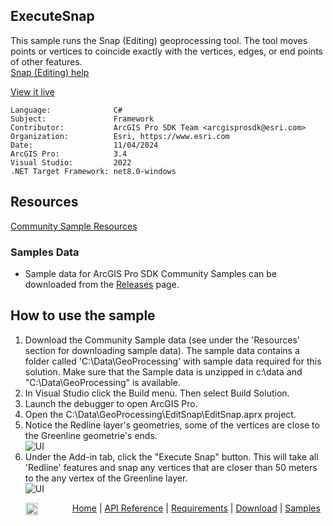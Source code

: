 ## ExecuteSnap

<!-- TODO: Write a brief abstract explaining this sample -->
This sample runs the Snap (Editing) geoprocessing tool.  The tool moves points or vertices to coincide exactly with the vertices, edges, or end points of other features.   
[Snap (Editing) help](https://pro.arcgis.com/en/pro-app/latest/tool-reference/editing/snap.htm)  
  


<a href="https://pro.arcgis.com/en/pro-app/sdk/" target="_blank">View it live</a>

<!-- TODO: Fill this section below with metadata about this sample-->
```
Language:              C#
Subject:               Framework
Contributor:           ArcGIS Pro SDK Team <arcgisprosdk@esri.com>
Organization:          Esri, https://www.esri.com
Date:                  11/04/2024
ArcGIS Pro:            3.4
Visual Studio:         2022
.NET Target Framework: net8.0-windows
```

## Resources

[Community Sample Resources](https://github.com/Esri/arcgis-pro-sdk-community-samples#resources)

### Samples Data

* Sample data for ArcGIS Pro SDK Community Samples can be downloaded from the [Releases](https://github.com/Esri/arcgis-pro-sdk-community-samples/releases) page.  

## How to use the sample
<!-- TODO: Explain how this sample can be used. To use images in this section, create the image file in your sample project's screenshots folder. Use relative url to link to this image using this syntax: ![My sample Image](FacePage/SampleImage.png) -->
1. Download the Community Sample data (see under the 'Resources' section for downloading sample data).  The sample data contains a folder called 'C:\Data\GeoProcessing' with sample data required for this solution.  Make sure that the Sample data is unzipped in c:\data and "C:\Data\GeoProcessing" is available.
2. In Visual Studio click the Build menu. Then select Build Solution.    
3. Launch the debugger to open ArcGIS Pro.  
4. Open the C:\Data\GeoProcessing\EditSnap\EditSnap.aprx project.   
5. Notice the Redline layer's geometries, some of the vertices are close to the Greenline geometrie's ends.   
![UI](Screenshots/Redline.png)  
6. Under the Add-in tab, click the "Execute Snap" button.  This will take all 'Redline' features and snap any vertices that are closer than 50 meters to the any vertex of the Greenline layer.  
![UI](Screenshots/Snapped.png)  
  

<!-- End -->

&nbsp;&nbsp;&nbsp;&nbsp;&nbsp;&nbsp;<img src="https://esri.github.io/arcgis-pro-sdk/images/ArcGISPro.png"  alt="ArcGIS Pro SDK for Microsoft .NET Framework" height = "20" width = "20" align="top"  >
&nbsp;&nbsp;&nbsp;&nbsp;&nbsp;&nbsp;&nbsp;&nbsp;&nbsp;&nbsp;&nbsp;&nbsp;
[Home](https://github.com/Esri/arcgis-pro-sdk/wiki) | <a href="https://pro.arcgis.com/en/pro-app/latest/sdk/api-reference" target="_blank">API Reference</a> | [Requirements](https://github.com/Esri/arcgis-pro-sdk/wiki#requirements) | [Download](https://github.com/Esri/arcgis-pro-sdk/wiki#installing-arcgis-pro-sdk-for-net) | <a href="https://github.com/esri/arcgis-pro-sdk-community-samples" target="_blank">Samples</a>
